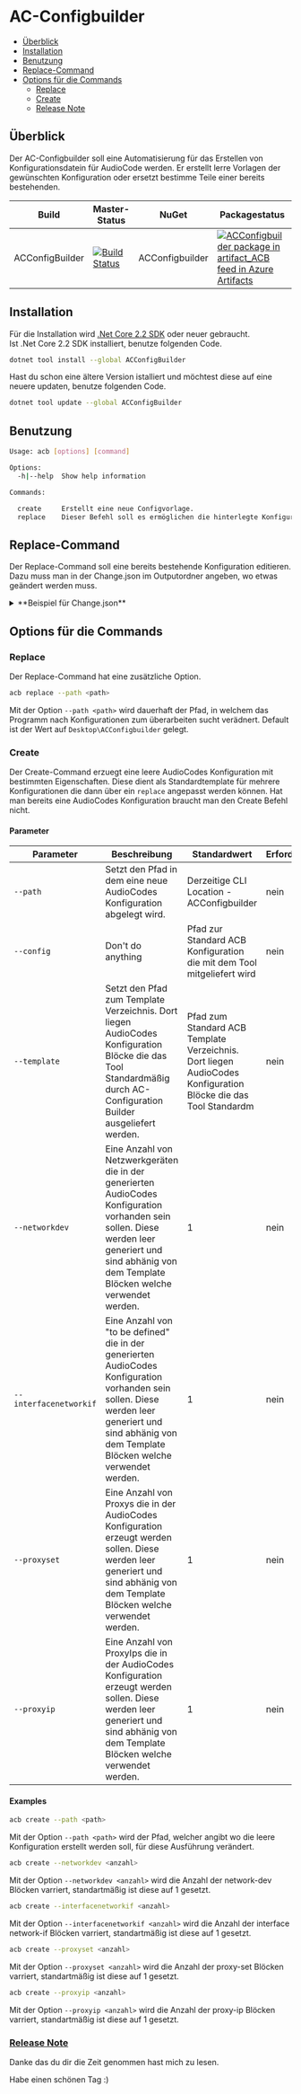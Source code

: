 # AC-Configbuilder

[//]: # (TOC Begin)
* [Überblick](#überblick)
* [Installation](#installation)
* [Benutzung](#benutzung)
* [Replace-Command](#replace-command)
* [Options für die Commands](#options-für-die-commands)
	* [Replace](#replace)
	* [Create](#create)
	* [Release Note](#release-notehttpsgithub.comac-fernglasac-configbuilderblobver.01releasenote.md)

[//]: # (TOC End)


## Überblick

Der AC-Configbuilder soll eine Automatisierung für das Erstellen von Konfigurationsdatein für AudioCode werden.
Er erstellt lerre Vorlagen der gewünschten Konfiguration oder ersetzt bestimme Teile einer bereits bestehenden.



| Build           | Master-Status                            | NuGet           | Packagestatus                            |
|-----------------|------------------------------------------|-----------------|------------------------------------------|
| ACConfigBuilder | [![Build Status](https://dev.azure.com/dominikmangatter/ACConfigBuilder/_apis/build/status/AC-Fernglas.AC-Configbuilder%20(1)?branchName=master)](https://dev.azure.com/dominikmangatter/ACConfigBuilder/_build/latest?definitionId=7&branchName=master) | ACConfigbuilder | [![ACConfigbuilder package in artifact_ACB feed in Azure Artifacts](https://feeds.dev.azure.com/dominikmangatter/_apis/public/Packaging/Feeds/029c8be4-1017-41ac-9482-75d3c6d96884/Packages/62646a40-7810-4d42-9c39-b8b78d3f5ba8/Badge)](https://dev.azure.com/dominikmangatter/ACConfigBuilder/_packaging?_a=package&feed=029c8be4-1017-41ac-9482-75d3c6d96884&package=62646a40-7810-4d42-9c39-b8b78d3f5ba8&preferRelease=true) |

## Installation

Für die Installation wird [.Net Core 2.2 SDK](https://dotnet.microsoft.com/download) oder neuer gebraucht. <br>
Ist .Net Core 2.2 SDK installiert, benutze folgenden Code.

```bash
dotnet tool install --global ACConfigBuilder
```

Hast du schon eine ältere Version istalliert und möchtest diese auf eine neuere updaten, benutze folgenden Code.

```bash
dotnet tool update --global ACConfigBuilder
```


## Benutzung

```bash
Usage: acb [options] [command]

Options:
  -h|--help  Show help information

Commands:

  create     Erstellt eine neue Configvorlage.
  replace    Dieser Befehl soll es ermöglichen die hinterlegte Konfiguration zu editieren. 
```

## Replace-Command

Der Replace-Command soll eine bereits bestehende Konfiguration editieren. 
Dazu muss man in der Change.json im Outputordner angeben, wo etwas geändert werden muss.

<details close>

<summary>**Beispiel für Change.json**</summary>

```
{
    "configurenetwork": {
      "networkdev": [
        {
          "network-dev" :  <\value>,
          "vlan-id " : <\value>,
          "underlying-if" : <\value>,
          "name" : <\value>,
          "tagging" : <\value>,
          "activate"
        }
      ],
      "interfacenetworkif":[
        {
           "interface network-if" : <\value>,
           "application-type" : <\value>,
           "ip-address" : <\value>,
           "prefix-length" : <\value>,
           "gateway" : <\value>,
           "name" : <\value>,
           "underlying-dev" : <\value>, 
           "activate"
        }
      ]
    },
    "configureviop":{
      "proxyset":[
        {
            "proxy-set" : <\value>, 
            "proxy-name" : <\value>, 
            "proxy-enable-keep-alive" : <\value>,  
            "srd-name" : <\value>, 
            "sbcipv4-sip-int-name" : <\value>,  
            "keepalive-fail-resp" : <\value>, 
            "success-detect-retries" : <\value>, 
            "success-detect-int" :  <\value>, 
            "proxy-redundancy-mode" : <\value>, 
            "is-proxy-hot-swap" : <\value>, 
            "proxy-load-balancing-method" : <\value>, 
            "min-active-serv-lb" : <\value>, 
            "activate"
        }
      ],
      "proxyip":[
        {
          "proxy-ip" : <\value>,
          "proxy-address" : <\value>,
          "transport-type" : <\value>,
          "activate"
        }
      ]
    }
}
```  
</details>

## Options für die Commands

### Replace

Der Replace-Command hat eine zusätzliche Option.

```bash
acb replace --path <path>
```

Mit der Option `--path <path>` wird dauerhaft der Pfad, in welchem das Programm nach Konfigurationen zum überarbeiten sucht verädnert.
Default ist der Wert auf `Desktop\ACConfigbuilder` gelegt.

### Create

Der Create-Command erzuegt eine leere AudioCodes Konfiguration mit bestimmten Eigenschaften. Diese dient als Standardtemplate für mehrere Konfigurationen die dann über ein `replace` angepasst werden können. Hat man bereits eine AudioCodes Konfiguration braucht man den Create Befehl nicht.


#### Parameter

| Parameter              | Beschreibung                             | Standardwert                             | Erforderlich | Typ    |
|------------------------|------------------------------------------|------------------------------------------|--------------|--------|
| `--path`               | Setzt den Pfad in dem eine neue AudioCodes Konfiguration abgelegt wird. | Derzeitige CLI Location - ACConfigbuilder | nein         | string |
| `--config`             | Don't do anything                        | Pfad zur Standard ACB Konfiguration die mit dem Tool mitgeliefert wird | nein         | string |
| `--template`           | Setzt den Pfad zum Template Verzeichnis. Dort liegen AudioCodes Konfiguration Blöcke die das Tool Standardmäßig durch AC-Configuration Builder ausgeliefert werden. | Pfad zum Standard ACB Template Verzeichnis. Dort liegen AudioCodes Konfiguration Blöcke die das Tool Standardm | nein         | string |
| `--networkdev`         | Eine Anzahl von Netzwerkgeräten die in der generierten AudioCodes Konfiguration vorhanden sein sollen. Diese werden leer generiert und sind abhänig von dem Template Blöcken welche verwendet werden. | 1                                        | nein         | number |
| `--interfacenetworkif` | Eine Anzahl von "to be defined" die in der generierten AudioCodes Konfiguration vorhanden sein sollen. Diese werden leer generiert und sind abhänig von dem Template Blöcken welche verwendet werden. | 1                                        | nein         | number |
| `--proxyset`           | Eine Anzahl von Proxys die in der AudioCodes Konfiguration erzeugt werden sollen. Diese werden leer generiert und sind abhänig von dem Template Blöcken welche verwendet werden. | 1                                        | nein         | number |
| `--proxyip`            | Eine Anzahl von ProxyIps die in der AudioCodes Konfiguration erzeugt werden sollen. Diese werden leer generiert und sind abhänig von dem Template Blöcken welche verwendet werden. | 1                                        | nein         | number |

#### Examples

```bash
acb create --path <path>
```

Mit der Option `--path <path>` wird der Pfad, welcher angibt wo die leere Konfiguration erstellt werden soll, für diese Ausführung verändert.

```bash
acb create --networkdev <anzahl>
```

Mit der Option `--networkdev <anzahl>` wird die Anzahl der network-dev Blöcken varriert, standartmäßig ist diese auf 1 gesetzt.

```bash
acb create --interfacenetworkif <anzahl>
```

Mit der Option ```--interfacenetworkif <anzahl>``` wird die Anzahl der interface network-if Blöcken varriert, standartmäßig ist diese auf 1 gesetzt.

```bash
acb create --proxyset <anzahl>
```

Mit der Option ```--proxyset <anzahl>``` wird die Anzahl der proxy-set Blöcken varriert, standartmäßig ist diese auf 1 gesetzt.

```bash
acb create --proxyip <anzahl>
```

Mit der Option `--proxyip <anzahl>` wird die Anzahl der proxy-ip Blöcken varriert, standartmäßig ist diese auf 1 gesetzt.

### [Release Note](https://github.com/AC-Fernglas/AC-Configbuilder/blob/master/ReleaseNote.md)

Danke das du dir die Zeit genommen hast mich zu lesen.

Habe einen schönen Tag :)
